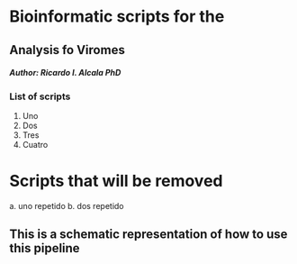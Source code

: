 # Bioinformatic scripts for the 
## Analysis fo Viromes

##### Author: Ricardo I. Alcala PhD

### List of scripts 
1. Uno
2. Dos
3. Tres
4. Cuatro

# Scripts that will be removed
a. uno repetido
b. dos repetido

This is a schematic representation of how to use this pipeline
- 
